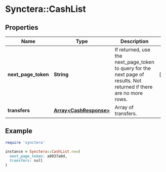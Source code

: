 # Synctera::CashList

## Properties

| Name | Type | Description | Notes |
| ---- | ---- | ----------- | ----- |
| **next_page_token** | **String** | If returned, use the next_page_token to query for the next page of results. Not returned if there are no more rows. | [optional] |
| **transfers** | [**Array&lt;CashResponse&gt;**](CashResponse.md) | Array of transfers. |  |

## Example

```ruby
require 'synctera'

instance = Synctera::CashList.new(
  next_page_token: a8937a0d,
  transfers: null
)
```

